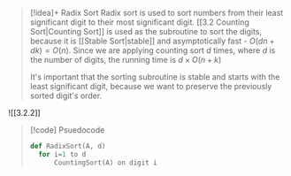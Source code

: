 
> [!idea]+ Radix Sort
> Radix sort is used to sort numbers from their least significant digit to their most significant digit. [[3.2 Counting Sort|Counting Sort]] is used as the subroutine to sort the digits, because it is [[Stable Sort|stable]] and asymptotically fast - $O(dn + dk) = O(n)$. Since we are applying counting sort $d$ times, where $d$ is the number of digits, the running time is $d \times O(n+k)$
> 
> It's important that the sorting subroutine is stable and starts with the least significant digit, because we want to preserve the previously sorted digit's order. 

![[3.2.2]]



> [!code] Psuedocode
> ```python
> def RadixSort(A, d)
> 	for i=1 to d
> 		CountingSort(A) on digit i
>```


